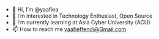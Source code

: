 - 👋 Hi, I’m @yaafiea
- 👀 I’m interested in Technology Enthusiast, Open Source
- 🌱 I’m currently learning at Asia Cyber University (ACU)
- 📫 How to reach me yaafieffendi@Gmail.com

<!---
yaafiea/yaafiea is a ✨ special ✨ repository because its `README.md` (this file) appears on your GitHub profile.
You can click the Preview link to take a look at your changes.
--->
